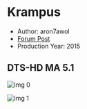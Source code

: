 # Krampus

* Author: aron7awol
* [Forum Post](https://www.avsforum.com/threads/bass-eq-for-filtered-movies.2995212/post-57316494)
* Production Year: 2015

## DTS-HD MA 5.1

![img 0](https://i.imgur.com/drpBEi8.jpg)

![img 1](https://i.imgur.com/GtRPJRH.jpg)

